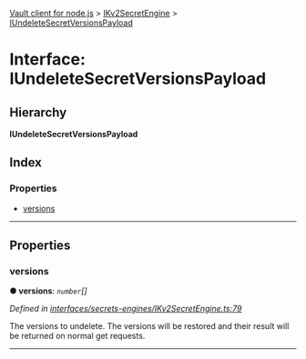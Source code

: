[Vault client for node.js](../README.md) > [IKv2SecretEngine](../modules/ikv2secretengine.md) > [IUndeleteSecretVersionsPayload](../interfaces/ikv2secretengine.iundeletesecretversionspayload.md)

# Interface: IUndeleteSecretVersionsPayload

## Hierarchy

**IUndeleteSecretVersionsPayload**

## Index

### Properties

* [versions](ikv2secretengine.iundeletesecretversionspayload.md#versions)

---

## Properties

<a id="versions"></a>

###  versions

**● versions**: *`number`[]*

*Defined in [interfaces/secrets-engines/IKv2SecretEngine.ts:79](https://github.com/theogravity/vault-tacular/blob/560d138/src/interfaces/secrets-engines/IKv2SecretEngine.ts#L79)*

The versions to undelete. The versions will be restored and their result will be returned on normal get requests.

___

